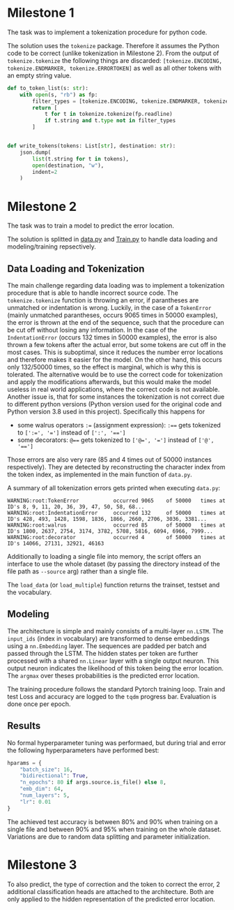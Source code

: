 # Milestone 1

The task was to implement a tokenization procedure for python code.

The solution uses the `tokenize` package. Therefore it assumes the Python code to be correct (unlike tokenization in Milestone 2). From the output of `tokenize.tokenize` the following things are discarded: `[tokenize.ENCODING, tokenize.ENDMARKER, tokenize.ERRORTOKEN]` as well as all other tokens with an empty string value.

```python
def to_token_list(s: str):
    with open(s, "rb") as fp:
        filter_types = [tokenize.ENCODING, tokenize.ENDMARKER, tokenize.ERRORTOKEN]
        return [
            t for t in tokenize.tokenize(fp.readline)
            if t.string and t.type not in filter_types
        ]


def write_tokens(tokens: List[str], destination: str):
    json.dump(
        list(t.string for t in tokens),
        open(destination, "w"),
        indent=2
    )
```

# Milestone 2

The task was to train a model to predict the error location. 

The solution is splitted in [data.py](milestone2/data.py) and [Train.py](milestone2/Train.py) to handle data loading and modeling/training repsectively.

## Data Loading and Tokenization

The main challenge regarding data loading was to implement a tokenization procedure that is able to handle incorrect source code. 
The `tokenize.tokenize` function is throwing an error, if parantheses are unmatched or indentation is wrong. 
Luckily, in the case of a `TokenError` (mainly unmatched parantheses, occurs 9065 times in 50000 examples), the error is thrown at the end of the sequence, such that the procedure can be cut off without losing any information. In the case of the `IndentationError` (occurs 132 times in 50000 examples), the error is also thrown a few tokens after the actual error, but some tokens are cut off in the most cases. This is suboptimal, since it reduces the number error locations and therefore makes it easier for the model. On the other hand, this occurs only 132/50000 times, so the effect is marginal, which is why this is tolerated. The alternative would be to use the correct code for tokenization and apply the modifications afterwards, but this would make the model useless in real world applications, where the correct code is not available.
Another issue is, that for some instances the tokenization is not correct due to different python versions (Python version used for the original code and Python version 3.8 used in this project). Specifically this happens for 

- some walrus operators `:=` (assignment expression): `:==` gets tokenized to `[':=', '=']` instead of `[':', '==']`
- some decorators: `@==` gets tokenized to `['@=', '=']` instead of  `['@', '==']`

Those errors are also very rare (85 and 4 times out of 50000 instances respectively). They are detected by reconstructing the character index from the token index, as implemented in the main function of `data.py`.

A summary of all tokenization errors gets printed when executing `data.py`:

```
WARNING:root:TokenError           occurred 9065    of 50000   times at ID's 8, 9, 11, 20, 36, 39, 47, 50, 58, 68...
WARNING:root:IndentationError     occurred 132     of 50000   times at ID's 428, 493, 1428, 1598, 1836, 1866, 2660, 2706, 3036, 3381...
WARNING:root:walrus               occurred 85      of 50000   times at ID's 1800, 2637, 2754, 3174, 3782, 5708, 5816, 6094, 6966, 7999...
WARNING:root:decorator            occurred 4       of 50000   times at ID's 14066, 27131, 32921, 46163
```

Additionally to loading a single file into memory, the script offers an interface to use the whole dataset (by passing the directory instead of the file path as `--source` arg) rather than a single file. 

The `load_data` (or `load_multiple`) function returns the trainset, testset and the vocabulary.


## Modeling

The architecture is simple and mainly consists of a multi-layer `nn.LSTM`. The `input_ids` (index in vocabulary) are transformed to dense embeddings using a `nn.Embedding` layer.
The sequences are padded per batch and passed through the LSTM. The hidden states per token are further processed with a shared `nn.Linear` layer with a single output neuron. This output neuron indicates the likelihood of this token being the error location. The `argmax` over theses probabilities is the predicted error location.

The training procedure follows the standard Pytorch training loop. Train and test Loss and accuracy are logged to the `tqdm` progress bar. Evaluation is done once per epoch.

## Results

No formal hyperparameter tuning was performaed, but during trial and error the following hyperparameters have performed best:

```python
hparams = {
    "batch_size": 16,
    "bidirectional": True,
    "n_epochs": 80 if args.source.is_file() else 8,
    "emb_dim": 64,
    "num_layers": 5,
    "lr": 0.01
}
```

The achieved test accuracy is between 80% and 90% when training on a single file and between 90% and 95% when training on the whole dataset. Variations are due to random data splitting and parameter initialization. 


# Milestone 3

To also predict, the type of correction and the token to correct the error, 2 additional classification heads are attached to the architecture.
Both are only applied to the hidden representation of the predicted error location.

